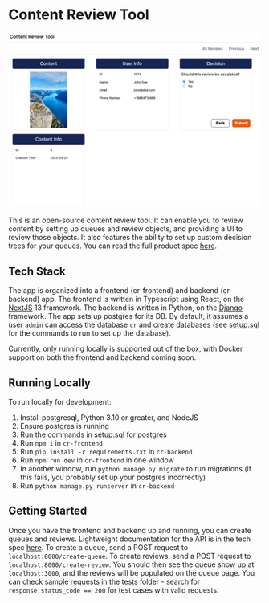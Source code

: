 # Content Review Tool

![image](screenshot.png)

This is an open-source content review tool. It can enable you to review content by setting up queues and review objects, and providing a UI to review those objects. It also features the ability to set up custom decision trees for your queues. You can read the full product spec [here](https://docs.google.com/document/d/1GcjrolAkemedJYWHDe9G63NyJ0MOy9ej5mvuh7tyrww/edit).

## Tech Stack

The app is organized into a frontend (cr-frontend) and backend (cr-backend) app. The frontend is written in Typescript using React, on the [NextJS](https://nextjs.org/) 13 framework. The backend is written in Python, on the [Django](https://www.djangoproject.com/) framework. The app sets up postgres for its DB. By default, it assumes a user `admin` can access the database `cr` and create databases (see [setup.sql](https://github.com/shug2k/content-review-tool/blob/main/cr-backend/setup.sql) for the commands to run to set up the database).

Currently, only running locally is supported out of the box, with Docker support on both the frontend and backend coming soon.

## Running Locally

To run locally for development:

1. Install postgresql, Python 3.10 or greater, and NodeJS
2. Ensure postgres is running
3. Run the commands in [setup.sql](https://github.com/shug2k/content-review-tool/blob/main/cr-backend/setup.sql) for postgres
4. Run `npm i` in `cr-frontend`
5. Run `pip install -r requirements.txt` in `cr-backend`
6. Run `npm run dev` in `cr-frontend` in one window
7. In another window, run `python manage.py migrate` to run migrations (if this fails, you probably set up your postgres incorrectly)
8. Run `python manage.py runserver` in `cr-backend`

## Getting Started

Once you have the frontend and backend up and running, you can create queues and reviews. Lightweight documentation for the API is in the tech spec [here](https://docs.google.com/document/d/1RrkAMSJNbu9OlOCIW4aUG4aaOOFgmDWD3RFzBbTlbK0/edit#heading=h.s0w18q91dpuo). To create a queue, send a POST request to `localhost:8000/create-queue`. To create reviews, send a POST request to `localhost:8000/create-review`. You should then see the queue show up at `localhost:3000`, and the reviews will be populated on the queue page. You can check sample requests in the [tests](tree/main/cr-backend/tests) folder - search for `response.status_code == 200` for test cases with valid requests.
